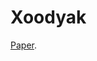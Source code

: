 # Xoodyak

[Paper](https://csrc.nist.gov/CSRC/media/Projects/Lightweight-Cryptography/documents/round-1/spec-doc/Xoodyak-spec.pdf).
